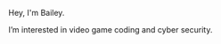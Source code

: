  Hey, I'm Bailey.
 
 I’m interested in video game coding and cyber security.
<!---
Bails3003/Bails3003 is a ✨ special ✨ repository because its `README.md` (this file) appears on your GitHub profile.
You can click the Preview link to take a look at your changes.
--->
